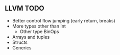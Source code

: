## LLVM TODO

- Better control flow jumping (early return, breaks)
- More types other than Int
    - Other type BinOps
- Arrays and tuples
- Structs
- Generics